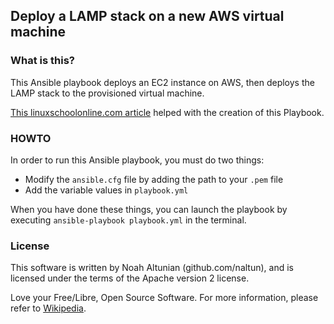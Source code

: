 ## Deploy a LAMP stack on a new AWS virtual machine

### What is this?
This Ansible playbook deploys an EC2 instance on AWS, then deploys the LAMP stack to the provisioned virtual machine.

[This linuxschoolonline.com article](https://www.linuxschoolonline.com/use-ansible-to-build-and-manage-aws-ec2-instances/) helped with the creation of this Playbook.

### HOWTO
In order to run this Ansible playbook, you must do two things:
* Modify the `ansible.cfg` file by adding the path to your `.pem` file
* Add the variable values in `playbook.yml`

When you have done these things, you can launch the playbook by executing `ansible-playbook playbook.yml` in the terminal.

### License
This software is written by Noah Altunian (github.com/naltun), and is licensed under the terms of the
Apache version 2 license.

Love your Free/Libre, Open Source Software. For more information, please refer to [Wikipedia](https://en.wikipedia.org/wiki/Free_software_movement).
